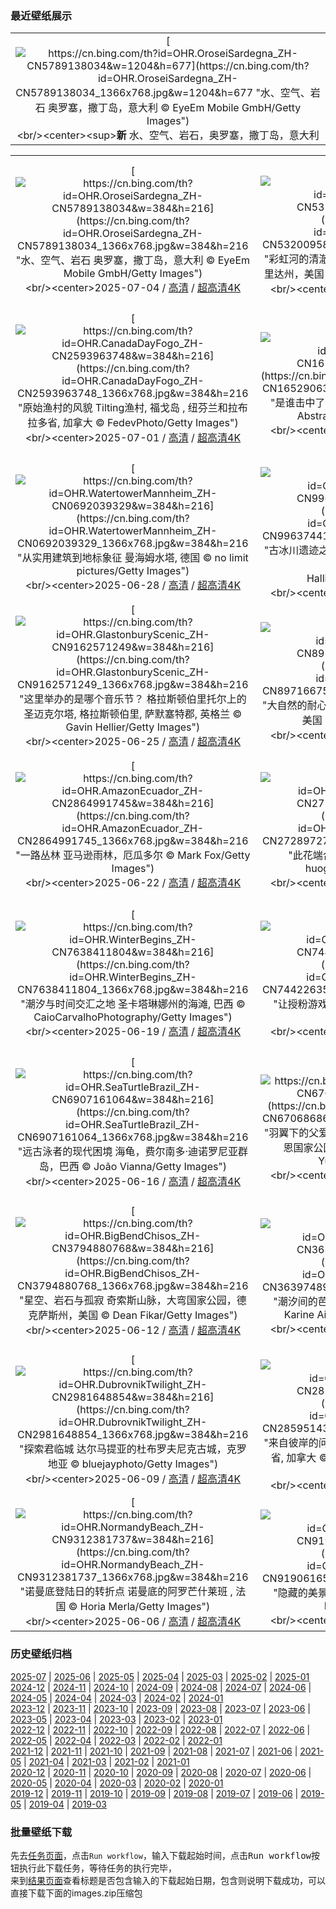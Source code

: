 ### 最近壁纸展示
||
|:---:|
|[![https://cn.bing.com/th?id=OHR.OroseiSardegna_ZH-CN5789138034&w=1204&h=677](https://cn.bing.com/th?id=OHR.OroseiSardegna_ZH-CN5789138034_1366x768.jpg&w=1204&h=677 "水、空气、岩石&#10;奥罗塞，撒丁岛，意大利&#10;© EyeEm Mobile GmbH/Getty Images")](https://cn.bing.com/search?q=%e6%92%92%e4%b8%81%e5%b2%9b%e5%a5%a5%e7%bd%97%e5%a1%9e&form=hpcapt&mkt=zh-cn&filters=HpDate:"20250703_1600")<br/><center><sup>**新**</sup>&nbsp;水、空气、岩石，奥罗塞，撒丁岛，意大利<center/>|

||||
|:---:|:---:|:---:|
|[![https://cn.bing.com/th?id=OHR.OroseiSardegna_ZH-CN5789138034&w=384&h=216](https://cn.bing.com/th?id=OHR.OroseiSardegna_ZH-CN5789138034_1366x768.jpg&w=384&h=216 "水、空气、岩石&#10;奥罗塞，撒丁岛，意大利&#10;© EyeEm Mobile GmbH/Getty Images")](https://cn.bing.com/search?q=%e6%92%92%e4%b8%81%e5%b2%9b%e5%a5%a5%e7%bd%97%e5%a1%9e&form=hpcapt&mkt=zh-cn&filters=HpDate:"20250703_1600")<br/><center>2025-07-04 / [高清](https://cn.bing.com/th?id=OHR.OroseiSardegna_ZH-CN5789138034_1920x1200.jpg&w=1920&h=1200) / [超高清4K](https://cn.bing.com/th?id=OHR.OroseiSardegna_ZH-CN5789138034_UHD.jpg&w=3840&h=2160)<center/>|[![https://cn.bing.com/th?id=OHR.RainbowRiver_ZH-CN5320095849&w=384&h=216](https://cn.bing.com/th?id=OHR.RainbowRiver_ZH-CN5320095849_1366x768.jpg&w=384&h=216 "彩虹河的清澈拥抱&#10;彩虹泉州立公园的彩虹河，佛罗里达州，美国&#10;© Michel Roggo/Minden Pictures")](https://cn.bing.com/search?q=%e4%bd%9b%e7%bd%97%e9%87%8c%e8%be%be%e5%b7%9e%e5%bd%a9%e8%99%b9%e6%b2%b3&form=hpcapt&mkt=zh-cn&filters=HpDate:"20250702_1600")<br/><center>2025-07-03 / [高清](https://cn.bing.com/th?id=OHR.RainbowRiver_ZH-CN5320095849_1920x1200.jpg&w=1920&h=1200) / [超高清4K](https://cn.bing.com/th?id=OHR.RainbowRiver_ZH-CN5320095849_UHD.jpg&w=3840&h=2160)<center/>|[![https://cn.bing.com/th?id=OHR.MaroonClownfish_ZH-CN5071934692&w=384&h=216](https://cn.bing.com/th?id=OHR.MaroonClownfish_ZH-CN5071934692_1366x768.jpg&w=384&h=216 "触手之间的依赖&#10;被泡尖海葵包围的刺颊海葵鱼，米尔恩湾，巴布亚新几内亚&#10;© Fred Bavendam/Nature Picture Library")](https://cn.bing.com/search?q=%e5%88%ba%e9%a2%8a%e6%b5%b7%e8%91%b5%e9%b1%bc&form=hpcapt&mkt=zh-cn&filters=HpDate:"20250701_1600")<br/><center>2025-07-02 / [高清](https://cn.bing.com/th?id=OHR.MaroonClownfish_ZH-CN5071934692_1920x1200.jpg&w=1920&h=1200) / [超高清4K](https://cn.bing.com/th?id=OHR.MaroonClownfish_ZH-CN5071934692_UHD.jpg&w=3840&h=2160)<center/>|
|[![https://cn.bing.com/th?id=OHR.CanadaDayFogo_ZH-CN2593963748&w=384&h=216](https://cn.bing.com/th?id=OHR.CanadaDayFogo_ZH-CN2593963748_1366x768.jpg&w=384&h=216 "原始渔村的风貌&#10;Tilting渔村, 福戈岛 , 纽芬兰和拉布拉多省, 加拿大&#10;© FedevPhoto/Getty Images")](https://cn.bing.com/search?q=%e5%8a%a0%e6%8b%bf%e5%a4%a7%e7%ba%bd%e8%8a%ac%e5%85%b0%e5%b2%9b%e7%a6%8f%e6%88%88%e5%b2%9b&form=hpcapt&mkt=zh-cn&filters=HpDate:"20250630_1600")<br/><center>2025-07-01 / [高清](https://cn.bing.com/th?id=OHR.CanadaDayFogo_ZH-CN2593963748_1920x1200.jpg&w=1920&h=1200) / [超高清4K](https://cn.bing.com/th?id=OHR.CanadaDayFogo_ZH-CN2593963748_UHD.jpg&w=3840&h=2160)<center/>|[![https://cn.bing.com/th?id=OHR.WolfeCrater_ZH-CN1652906326&w=384&h=216](https://cn.bing.com/th?id=OHR.WolfeCrater_ZH-CN1652906326_1366x768.jpg&w=384&h=216 "是谁击中了地面？&#10;沃尔夫溪陨石坑, 澳大利亚&#10;© Abstract Aerial Art/Getty Images")](https://cn.bing.com/search?q=%e5%b0%8f%e8%a1%8c%e6%98%9f%e6%97%a5&form=hpcapt&mkt=zh-cn&filters=HpDate:"20250629_1600")<br/><center>2025-06-30 / [高清](https://cn.bing.com/th?id=OHR.WolfeCrater_ZH-CN1652906326_1920x1200.jpg&w=1920&h=1200) / [超高清4K](https://cn.bing.com/th?id=OHR.WolfeCrater_ZH-CN1652906326_UHD.jpg&w=3840&h=2160)<center/>|[![https://cn.bing.com/th?id=OHR.BandaIsland_ZH-CN1145779264&w=384&h=216](https://cn.bing.com/th?id=OHR.BandaIsland_ZH-CN1145779264_1366x768.jpg&w=384&h=216 "哪里让历史变得“辛辣”&#10;Pulau Ay蓝色泻湖, 班达群岛, 印度尼西亚&#10;© fabio lamanna/Alamy Stock Photo")](https://cn.bing.com/search?q=%e7%8f%ad%e8%be%be%e7%be%a4%e5%b2%9b&form=hpcapt&mkt=zh-cn&filters=HpDate:"20250628_1600")<br/><center>2025-06-29 / [高清](https://cn.bing.com/th?id=OHR.BandaIsland_ZH-CN1145779264_1920x1200.jpg&w=1920&h=1200) / [超高清4K](https://cn.bing.com/th?id=OHR.BandaIsland_ZH-CN1145779264_UHD.jpg&w=3840&h=2160)<center/>|
|[![https://cn.bing.com/th?id=OHR.WatertowerMannheim_ZH-CN0692039329&w=384&h=216](https://cn.bing.com/th?id=OHR.WatertowerMannheim_ZH-CN0692039329_1366x768.jpg&w=384&h=216 "从实用建筑到地标象征&#10;曼海姆水塔, 德国&#10;© no limit pictures/Getty Images")](https://cn.bing.com/search?q=%e6%9b%bc%e6%b5%b7%e5%a7%86%e6%b0%b4%e5%a1%94&form=hpcapt&mkt=zh-cn&filters=HpDate:"20250627_1600")<br/><center>2025-06-28 / [高清](https://cn.bing.com/th?id=OHR.WatertowerMannheim_ZH-CN0692039329_1920x1200.jpg&w=1920&h=1200) / [超高清4K](https://cn.bing.com/th?id=OHR.WatertowerMannheim_ZH-CN0692039329_UHD.jpg&w=3840&h=2160)<center/>|[![https://cn.bing.com/th?id=OHR.SwedenReserve_ZH-CN9963744170&w=384&h=216](https://cn.bing.com/th?id=OHR.SwedenReserve_ZH-CN9963744170_1366x768.jpg&w=384&h=216 "古冰川遗迹之地&#10;Knuthöjdsmossen自然保护区, 海勒福什市, 瑞典&#10;© Sven Halling/DEEPOL/plainpicture")](https://cn.bing.com/search?q=%e6%b5%b7%e5%8b%92%e7%a6%8f%e4%bb%80%e5%b8%82&form=hpcapt&mkt=zh-cn&filters=HpDate:"20250626_1600")<br/><center>2025-06-27 / [高清](https://cn.bing.com/th?id=OHR.SwedenReserve_ZH-CN9963744170_1920x1200.jpg&w=1920&h=1200) / [超高清4K](https://cn.bing.com/th?id=OHR.SwedenReserve_ZH-CN9963744170_UHD.jpg&w=3840&h=2160)<center/>|[![https://cn.bing.com/th?id=OHR.HorseheadRock_ZH-CN9319651125&w=384&h=216](https://cn.bing.com/th?id=OHR.HorseheadRock_ZH-CN9319651125_1366x768.jpg&w=384&h=216 "海岸线附近的“马戏”&#10;马头岩上空的银河, 新南威尔士州, 澳大利亚&#10;© Philip Thurston/Getty Images")](https://cn.bing.com/search?q=%e6%be%b3%e5%a4%a7%e5%88%a9%e4%ba%9a%e9%a9%ac%e5%a4%b4%e5%b2%a9&form=hpcapt&mkt=zh-cn&filters=HpDate:"20250625_1600")<br/><center>2025-06-26 / [高清](https://cn.bing.com/th?id=OHR.HorseheadRock_ZH-CN9319651125_1920x1200.jpg&w=1920&h=1200) / [超高清4K](https://cn.bing.com/th?id=OHR.HorseheadRock_ZH-CN9319651125_UHD.jpg&w=3840&h=2160)<center/>|
|[![https://cn.bing.com/th?id=OHR.GlastonburyScenic_ZH-CN9162571249&w=384&h=216](https://cn.bing.com/th?id=OHR.GlastonburyScenic_ZH-CN9162571249_1366x768.jpg&w=384&h=216 "这里举办的是哪个音乐节？&#10;格拉斯顿伯里托尔上的圣迈克尔塔, 格拉斯顿伯里, 萨默塞特郡, 英格兰&#10;© Gavin Hellier/Getty Images")](https://cn.bing.com/search?q=%e6%a0%bc%e6%8b%89%e6%96%af%e9%a1%bf%e4%bc%af%e9%87%8c%e9%9f%b3%e4%b9%90%e8%8a%82&form=hpcapt&mkt=zh-cn&filters=HpDate:"20250624_1600")<br/><center>2025-06-25 / [高清](https://cn.bing.com/th?id=OHR.GlastonburyScenic_ZH-CN9162571249_1920x1200.jpg&w=1920&h=1200) / [超高清4K](https://cn.bing.com/th?id=OHR.GlastonburyScenic_ZH-CN9162571249_UHD.jpg&w=3840&h=2160)<center/>|[![https://cn.bing.com/th?id=OHR.DelicateArch_ZH-CN8971667580&w=384&h=216](https://cn.bing.com/th?id=OHR.DelicateArch_ZH-CN8971667580_1366x768.jpg&w=384&h=216 "大自然的耐心之作&#10;精致拱门, 拱门国家公园, 犹他州, 美国&#10;© mmac72/Getty Images")](https://cn.bing.com/search?q=%e7%8a%b9%e4%bb%96%e5%b7%9e%e6%8b%b1%e9%97%a8%e5%9b%bd%e5%ae%b6%e5%85%ac%e5%9b%ad%e7%b2%be%e8%87%b4%e6%8b%b1%e9%97%a8&form=hpcapt&mkt=zh-cn&filters=HpDate:"20250623_1600")<br/><center>2025-06-24 / [高清](https://cn.bing.com/th?id=OHR.DelicateArch_ZH-CN8971667580_1920x1200.jpg&w=1920&h=1200) / [超高清4K](https://cn.bing.com/th?id=OHR.DelicateArch_ZH-CN8971667580_UHD.jpg&w=3840&h=2160)<center/>|[![https://cn.bing.com/th?id=OHR.DresdenElbe_ZH-CN8776977800&w=384&h=216](https://cn.bing.com/th?id=OHR.DresdenElbe_ZH-CN8776977800_1366x768.jpg&w=384&h=216 "从废墟中重生&#10;德累斯顿易北河谷, 德国&#10;© Sean Pavone/Getty Images")](https://cn.bing.com/search?q=%e5%be%b7%e7%b4%af%e6%96%af%e9%a1%bf&form=hpcapt&mkt=zh-cn&filters=HpDate:"20250622_1600")<br/><center>2025-06-23 / [高清](https://cn.bing.com/th?id=OHR.DresdenElbe_ZH-CN8776977800_1920x1200.jpg&w=1920&h=1200) / [超高清4K](https://cn.bing.com/th?id=OHR.DresdenElbe_ZH-CN8776977800_UHD.jpg&w=3840&h=2160)<center/>|
|[![https://cn.bing.com/th?id=OHR.AmazonEcuador_ZH-CN2864991745&w=384&h=216](https://cn.bing.com/th?id=OHR.AmazonEcuador_ZH-CN2864991745_1366x768.jpg&w=384&h=216 "一路丛林&#10;亚马逊雨林，厄瓜多尔&#10;© Mark Fox/Getty Images")](https://cn.bing.com/search?q=%e5%8e%84%e7%93%9c%e5%a4%9a%e5%b0%94%e7%9a%84%e4%ba%9a%e9%a9%ac%e9%80%8a%e9%9b%a8%e6%9e%97&form=hpcapt&mkt=zh-cn&filters=HpDate:"20250621_1600")<br/><center>2025-06-22 / [高清](https://cn.bing.com/th?id=OHR.AmazonEcuador_ZH-CN2864991745_1920x1200.jpg&w=1920&h=1200) / [超高清4K](https://cn.bing.com/th?id=OHR.AmazonEcuador_ZH-CN2864991745_UHD.jpg&w=3840&h=2160)<center/>|[![https://cn.bing.com/th?id=OHR.SummerSolsticeY25_ZH-CN2728972774&w=384&h=216](https://cn.bing.com/th?id=OHR.SummerSolsticeY25_ZH-CN2728972774_1366x768.jpg&w=384&h=216 "此花端合在瑶池&#10;雾中莲花，中国佛山&#10;© huoguangliang/Getty Images")](https://cn.bing.com/search?q=%e4%b8%ad%e5%9b%bd%e7%9a%84%e8%8d%b7%e8%8a%b1&form=hpcapt&mkt=zh-cn&filters=HpDate:"20250620_1600")<br/><center>2025-06-21 / [高清](https://cn.bing.com/th?id=OHR.SummerSolsticeY25_ZH-CN2728972774_1920x1200.jpg&w=1920&h=1200) / [超高清4K](https://cn.bing.com/th?id=OHR.SummerSolsticeY25_ZH-CN2728972774_UHD.jpg&w=3840&h=2160)<center/>|[![https://cn.bing.com/th?id=OHR.SerengetiGiraffe_ZH-CN2613013393&w=384&h=216](https://cn.bing.com/th?id=OHR.SerengetiGiraffe_ZH-CN2613013393_1366x768.jpg&w=384&h=216 "寻找斑点&#10;一只马赛长颈鹿妈妈正在给小长颈鹿梳理毛发, 塞伦盖蒂,坦桑尼亚&#10;© Alberto Cassani/Getty Images")](https://cn.bing.com/search?q=%e9%a9%ac%e8%b5%9b%e9%95%bf%e9%a2%88%e9%b9%bf&form=hpcapt&mkt=zh-cn&filters=HpDate:"20250619_1600")<br/><center>2025-06-20 / [高清](https://cn.bing.com/th?id=OHR.SerengetiGiraffe_ZH-CN2613013393_1920x1200.jpg&w=1920&h=1200) / [超高清4K](https://cn.bing.com/th?id=OHR.SerengetiGiraffe_ZH-CN2613013393_UHD.jpg&w=3840&h=2160)<center/>|
|[![https://cn.bing.com/th?id=OHR.WinterBegins_ZH-CN7638411804&w=384&h=216](https://cn.bing.com/th?id=OHR.WinterBegins_ZH-CN7638411804_1366x768.jpg&w=384&h=216 "潮汐与时间交汇之地&#10;圣卡塔琳娜州的海滩, 巴西&#10;© CaioCarvalhoPhotography/Getty Images")](https://cn.bing.com/search?q=%e5%b7%b4%e8%a5%bf%e5%9c%a3%e5%8d%a1%e5%a1%94%e7%90%b3%e5%a8%9c%e5%b7%9e&form=hpcapt&mkt=zh-cn&filters=HpDate:"20250618_1600")<br/><center>2025-06-19 / [高清](https://cn.bing.com/th?id=OHR.WinterBegins_ZH-CN7638411804_1920x1200.jpg&w=1920&h=1200) / [超高清4K](https://cn.bing.com/th?id=OHR.WinterBegins_ZH-CN7638411804_UHD.jpg&w=3840&h=2160)<center/>|[![https://cn.bing.com/th?id=OHR.AsianSwallowtail_ZH-CN7442263508&w=384&h=216](https://cn.bing.com/th?id=OHR.AsianSwallowtail_ZH-CN7442263508_1366x768.jpg&w=384&h=216 "让授粉游戏开始吧！&#10;红花石蒜上的柑橘凤蝶&#10;© lzh/Getty Images")](https://cn.bing.com/search?q=%e6%9f%91%e6%a9%98%e5%87%a4%e8%9d%b6&form=hpcapt&mkt=zh-cn&filters=HpDate:"20250617_1600")<br/><center>2025-06-18 / [高清](https://cn.bing.com/th?id=OHR.AsianSwallowtail_ZH-CN7442263508_1920x1200.jpg&w=1920&h=1200) / [超高清4K](https://cn.bing.com/th?id=OHR.AsianSwallowtail_ZH-CN7442263508_UHD.jpg&w=3840&h=2160)<center/>|[![https://cn.bing.com/th?id=OHR.CumberlandOaks_ZH-CN7265906780&w=384&h=216](https://cn.bing.com/th?id=OHR.CumberlandOaks_ZH-CN7265906780_1366x768.jpg&w=384&h=216 "海岸静谧，野性依旧&#10;坎伯兰岛国家海岸的海滨森林，乔治亚州，美国&#10;© Chris Moore/TANDEM Stills + Motion")](https://cn.bing.com/search?q=%e5%9d%8e%e4%bc%af%e5%85%b0%e5%b2%9b%e5%9b%bd%e5%ae%b6%e6%b5%b7%e5%b2%b8&form=hpcapt&mkt=zh-cn&filters=HpDate:"20250616_1600")<br/><center>2025-06-17 / [高清](https://cn.bing.com/th?id=OHR.CumberlandOaks_ZH-CN7265906780_1920x1200.jpg&w=1920&h=1200) / [超高清4K](https://cn.bing.com/th?id=OHR.CumberlandOaks_ZH-CN7265906780_UHD.jpg&w=3840&h=2160)<center/>|
|[![https://cn.bing.com/th?id=OHR.SeaTurtleBrazil_ZH-CN6907161064&w=384&h=216](https://cn.bing.com/th?id=OHR.SeaTurtleBrazil_ZH-CN6907161064_1366x768.jpg&w=384&h=216 "远古泳者的现代困境&#10;海龟，费尔南多·迪诺罗尼亚群岛，巴西&#10;© João Vianna/Getty Images")](https://cn.bing.com/search?q=%e6%b5%b7%e9%be%9f&form=hpcapt&mkt=zh-cn&filters=HpDate:"20250615_1600")<br/><center>2025-06-16 / [高清](https://cn.bing.com/th?id=OHR.SeaTurtleBrazil_ZH-CN6907161064_1920x1200.jpg&w=1920&h=1200) / [超高清4K](https://cn.bing.com/th?id=OHR.SeaTurtleBrazil_ZH-CN6907161064_UHD.jpg&w=3840&h=2160)<center/>|[![https://cn.bing.com/th?id=OHR.RheaDad_ZH-CN6706868651&w=384&h=216](https://cn.bing.com/th?id=OHR.RheaDad_ZH-CN6706868651_1366x768.jpg&w=384&h=216 "羽翼下的父爱&#10;雄性小美洲鸵与幼鸟，托雷斯德尔潘恩国家公园，巴塔哥尼亚，智利&#10;© Ignacio Yufera/Minden Pictures")](https://cn.bing.com/search?q=%e7%88%b6%e4%ba%b2%e8%8a%82&form=hpcapt&mkt=zh-cn&filters=HpDate:"20250614_1600")<br/><center>2025-06-15 / [高清](https://cn.bing.com/th?id=OHR.RheaDad_ZH-CN6706868651_1920x1200.jpg&w=1920&h=1200) / [超高清4K](https://cn.bing.com/th?id=OHR.RheaDad_ZH-CN6706868651_UHD.jpg&w=3840&h=2160)<center/>|[![https://cn.bing.com/th?id=OHR.DolomitiEstate_ZH-CN6501271709&w=384&h=216](https://cn.bing.com/th?id=OHR.DolomitiEstate_ZH-CN6501271709_1366x768.jpg&w=384&h=216 "静谧之声&#10;五塔峰，多洛米蒂山脉，科尔蒂纳丹佩佐，贝卢诺省，意大利威尼托大区&#10;© usabin/Getty Images")](https://cn.bing.com/search?q=%e5%a4%9a%e6%b4%9b%e7%b1%b3%e8%92%82%e5%b1%b1%e8%84%89%e4%ba%94%e5%a1%94%e5%b3%b0&form=hpcapt&mkt=zh-cn&filters=HpDate:"20250613_1600")<br/><center>2025-06-14 / [高清](https://cn.bing.com/th?id=OHR.DolomitiEstate_ZH-CN6501271709_1920x1200.jpg&w=1920&h=1200) / [超高清4K](https://cn.bing.com/th?id=OHR.DolomitiEstate_ZH-CN6501271709_UHD.jpg&w=3840&h=2160)<center/>|
|[![https://cn.bing.com/th?id=OHR.BigBendChisos_ZH-CN3794880768&w=384&h=216](https://cn.bing.com/th?id=OHR.BigBendChisos_ZH-CN3794880768_1366x768.jpg&w=384&h=216 "星空、岩石与孤寂&#10;奇索斯山脉，大弯国家公园，德克萨斯州，美国&#10;© Dean Fikar/Getty Images")](https://cn.bing.com/search?q=%e5%a4%a7%e5%bc%af%e5%9b%bd%e5%ae%b6%e5%85%ac%e5%9b%ad&form=hpcapt&mkt=zh-cn&filters=HpDate:"20250611_1600")<br/><center>2025-06-12 / [高清](https://cn.bing.com/th?id=OHR.BigBendChisos_ZH-CN3794880768_1920x1200.jpg&w=1920&h=1200) / [超高清4K](https://cn.bing.com/th?id=OHR.BigBendChisos_ZH-CN3794880768_UHD.jpg&w=3840&h=2160)<center/>|[![https://cn.bing.com/th?id=OHR.FlamingosNamibia_ZH-CN3639748956&w=384&h=216](https://cn.bing.com/th?id=OHR.FlamingosNamibia_ZH-CN3639748956_1366x768.jpg&w=384&h=216 "潮汐间的芭蕾&#10;大红鹳，吕德里茨，纳米比亚&#10;© Karine Aigner/TANDEM Stills + Motion")](https://cn.bing.com/search?q=%e5%a4%a7%e7%ba%a2%e9%b9%b3&form=hpcapt&mkt=zh-cn&filters=HpDate:"20250610_1600")<br/><center>2025-06-11 / [高清](https://cn.bing.com/th?id=OHR.FlamingosNamibia_ZH-CN3639748956_1920x1200.jpg&w=1920&h=1200) / [超高清4K](https://cn.bing.com/th?id=OHR.FlamingosNamibia_ZH-CN3639748956_UHD.jpg&w=3840&h=2160)<center/>|[![https://cn.bing.com/th?id=OHR.AerialEverglades_ZH-CN3388982881&w=384&h=216](https://cn.bing.com/th?id=OHR.AerialEverglades_ZH-CN3388982881_1366x768.jpg&w=384&h=216 "草之河流&#10;大沼泽地国家公园的鸟瞰图，佛罗里达州，美国&#10;© Robert DelVecchio - OcuDrone/Getty Images")](https://cn.bing.com/search?q=%e4%bd%9b%e7%bd%97%e9%87%8c%e8%be%be%e5%b7%9e%e5%a4%a7%e6%b2%bc%e6%b3%bd%e5%9c%b0%e5%9b%bd%e5%ae%b6%e5%85%ac%e5%9b%ad&form=hpcapt&mkt=zh-cn&filters=HpDate:"20250609_1600")<br/><center>2025-06-10 / [高清](https://cn.bing.com/th?id=OHR.AerialEverglades_ZH-CN3388982881_1920x1200.jpg&w=1920&h=1200) / [超高清4K](https://cn.bing.com/th?id=OHR.AerialEverglades_ZH-CN3388982881_UHD.jpg&w=3840&h=2160)<center/>|
|[![https://cn.bing.com/th?id=OHR.DubrovnikTwilight_ZH-CN2981648854&w=384&h=216](https://cn.bing.com/th?id=OHR.DubrovnikTwilight_ZH-CN2981648854_1366x768.jpg&w=384&h=216 "探索君临城&#10;达尔马提亚的杜布罗夫尼克古城，克罗地亚&#10;© bluejayphoto/Getty Images")](https://cn.bing.com/search?q=%e6%9d%9c%e5%b8%83%e7%bd%97%e5%a4%ab%e5%b0%bc%e5%85%8b&form=hpcapt&mkt=zh-cn&filters=HpDate:"20250608_1600")<br/><center>2025-06-09 / [高清](https://cn.bing.com/th?id=OHR.DubrovnikTwilight_ZH-CN2981648854_1920x1200.jpg&w=1920&h=1200) / [超高清4K](https://cn.bing.com/th?id=OHR.DubrovnikTwilight_ZH-CN2981648854_UHD.jpg&w=3840&h=2160)<center/>|[![https://cn.bing.com/th?id=OHR.StellarSeaLions_ZH-CN2859514359&w=384&h=216](https://cn.bing.com/th?id=OHR.StellarSeaLions_ZH-CN2859514359_1366x768.jpg&w=384&h=216 "来自彼岸的问候&#10;北海狮, 温哥华岛, 不列颠哥伦比亚省, 加拿大&#10;© Steve Woods Photography/Getty Images")](https://cn.bing.com/search?q=%e4%b8%96%e7%95%8c%e6%b5%b7%e6%b4%8b%e6%97%a5&form=hpcapt&mkt=zh-cn&filters=HpDate:"20250607_1600")<br/><center>2025-06-08 / [高清](https://cn.bing.com/th?id=OHR.StellarSeaLions_ZH-CN2859514359_1920x1200.jpg&w=1920&h=1200) / [超高清4K](https://cn.bing.com/th?id=OHR.StellarSeaLions_ZH-CN2859514359_UHD.jpg&w=3840&h=2160)<center/>|[![https://cn.bing.com/th?id=OHR.PacificCrestTrail_ZH-CN9582395021&w=384&h=216](https://cn.bing.com/th?id=OHR.PacificCrestTrail_ZH-CN9582395021_1366x768.jpg&w=384&h=216 "走上高远之路&#10;松山顶峰, 洛杉矶国家森林公园, 加利福尼亚州, 美国&#10;© Matthew Kuhns/TANDEM Stills + Motion")](https://cn.bing.com/search?q=%e5%9b%bd%e5%ae%b6%e6%ad%a5%e9%81%93%e6%97%a5&form=hpcapt&mkt=zh-cn&filters=HpDate:"20250606_1600")<br/><center>2025-06-07 / [高清](https://cn.bing.com/th?id=OHR.PacificCrestTrail_ZH-CN9582395021_1920x1200.jpg&w=1920&h=1200) / [超高清4K](https://cn.bing.com/th?id=OHR.PacificCrestTrail_ZH-CN9582395021_UHD.jpg&w=3840&h=2160)<center/>|
|[![https://cn.bing.com/th?id=OHR.NormandyBeach_ZH-CN9312381737&w=384&h=216](https://cn.bing.com/th?id=OHR.NormandyBeach_ZH-CN9312381737_1366x768.jpg&w=384&h=216 "诺曼底登陆日的转折点&#10;诺曼底的阿罗芒什莱班 , 法国&#10;© Horia Merla/Getty Images")](https://cn.bing.com/search?q=%e8%af%ba%e6%9b%bc%e5%ba%95%e7%99%bb%e9%99%86&form=hpcapt&mkt=zh-cn&filters=HpDate:"20250605_1600")<br/><center>2025-06-06 / [高清](https://cn.bing.com/th?id=OHR.NormandyBeach_ZH-CN9312381737_1920x1200.jpg&w=1920&h=1200) / [超高清4K](https://cn.bing.com/th?id=OHR.NormandyBeach_ZH-CN9312381737_UHD.jpg&w=3840&h=2160)<center/>|[![https://cn.bing.com/th?id=OHR.FumacinhaBahia_ZH-CN9190616593&w=384&h=216](https://cn.bing.com/th?id=OHR.FumacinhaBahia_ZH-CN9190616593_1366x768.jpg&w=384&h=216 "隐藏的美景&#10;福玛萨瀑布，迪亚曼蒂纳，巴西&#10;© Pulsar Images/Alamy")](https://cn.bing.com/search?q=%e8%bf%aa%e4%ba%9a%e6%9b%bc%e8%92%82%e7%ba%b3%e9%ab%98%e5%9c%b0%e5%9b%bd%e5%ae%b6%e5%85%ac%e5%9b%ad&form=hpcapt&mkt=zh-cn&filters=HpDate:"20250604_1600")<br/><center>2025-06-05 / [高清](https://cn.bing.com/th?id=OHR.FumacinhaBahia_ZH-CN9190616593_1920x1200.jpg&w=1920&h=1200) / [超高清4K](https://cn.bing.com/th?id=OHR.FumacinhaBahia_ZH-CN9190616593_UHD.jpg&w=3840&h=2160)<center/>|[![https://cn.bing.com/th?id=OHR.CalaLuna_ZH-CN8174946414&w=384&h=216](https://cn.bing.com/th?id=OHR.CalaLuna_ZH-CN8174946414_1366x768.jpg&w=384&h=216 "卡拉卢纳海滩, 撒丁岛, 意大利&#10;卡拉卢纳海滩, 撒丁岛, 意大利&#10;© guenterguni/Getty Images")](https://cn.bing.com/search?q=%e6%92%92%e4%b8%81%e5%b2%9b&form=hpcapt&mkt=zh-cn&filters=HpDate:"20250603_1600")<br/><center>2025-06-04 / [高清](https://cn.bing.com/th?id=OHR.CalaLuna_ZH-CN8174946414_1920x1200.jpg&w=1920&h=1200) / [超高清4K](https://cn.bing.com/th?id=OHR.CalaLuna_ZH-CN8174946414_UHD.jpg&w=3840&h=2160)<center/>|


### 历史壁纸归档
[2025-07](views/2025/2025-07.md) | [2025-06](views/2025/2025-06.md) | [2025-05](views/2025/2025-05.md) | [2025-04](views/2025/2025-04.md) | [2025-03](views/2025/2025-03.md) | [2025-02](views/2025/2025-02.md) | [2025-01](views/2025/2025-01.md)  
[2024-12](views/2024/2024-12.md) | [2024-11](views/2024/2024-11.md) | [2024-10](views/2024/2024-10.md) | [2024-09](views/2024/2024-09.md) | [2024-08](views/2024/2024-08.md) | [2024-07](views/2024/2024-07.md) | [2024-06](views/2024/2024-06.md) | [2024-05](views/2024/2024-05.md) | [2024-04](views/2024/2024-04.md) | [2024-03](views/2024/2024-03.md) | [2024-02](views/2024/2024-02.md) | [2024-01](views/2024/2024-01.md)  
[2023-12](views/2023/2023-12.md) | [2023-11](views/2023/2023-11.md) | [2023-10](views/2023/2023-10.md) | [2023-09](views/2023/2023-09.md) | [2023-08](views/2023/2023-08.md) | [2023-07](views/2023/2023-07.md) | [2023-06](views/2023/2023-06.md) | [2023-05](views/2023/2023-05.md) | [2023-04](views/2023/2023-04.md) | [2023-03](views/2023/2023-03.md) | [2023-02](views/2023/2023-02.md) | [2023-01](views/2023/2023-01.md)  
[2022-12](views/2022/2022-12.md) | [2022-11](views/2022/2022-11.md) | [2022-10](views/2022/2022-10.md) | [2022-09](views/2022/2022-09.md) | [2022-08](views/2022/2022-08.md) | [2022-07](views/2022/2022-07.md) | [2022-06](views/2022/2022-06.md) | [2022-05](views/2022/2022-05.md) | [2022-04](views/2022/2022-04.md) | [2022-03](views/2022/2022-03.md) | [2022-02](views/2022/2022-02.md) | [2022-01](views/2022/2022-01.md)  
[2021-12](views/2021/2021-12.md) | [2021-11](views/2021/2021-11.md) | [2021-10](views/2021/2021-10.md) | [2021-09](views/2021/2021-09.md) | [2021-08](views/2021/2021-08.md) | [2021-07](views/2021/2021-07.md) | [2021-06](views/2021/2021-06.md) | [2021-05](views/2021/2021-05.md) | [2021-04](views/2021/2021-04.md) | [2021-03](views/2021/2021-03.md) | [2021-02](views/2021/2021-02.md) | [2021-01](views/2021/2021-01.md)  
[2020-12](views/2020/2020-12.md) | [2020-11](views/2020/2020-11.md) | [2020-10](views/2020/2020-10.md) | [2020-09](views/2020/2020-09.md) | [2020-08](views/2020/2020-08.md) | [2020-07](views/2020/2020-07.md) | [2020-06](views/2020/2020-06.md) | [2020-05](views/2020/2020-05.md) | [2020-04](views/2020/2020-04.md) | [2020-03](views/2020/2020-03.md) | [2020-02](views/2020/2020-02.md) | [2020-01](views/2020/2020-01.md)  
[2019-12](views/2019/2019-12.md) | [2019-11](views/2019/2019-11.md) | [2019-10](views/2019/2019-10.md) | [2019-09](views/2019/2019-09.md) | [2019-08](views/2019/2019-08.md) | [2019-07](views/2019/2019-07.md) | [2019-06](views/2019/2019-06.md) | [2019-05](views/2019/2019-05.md) | [2019-04](views/2019/2019-04.md) | [2019-03](views/2019/2019-03.md)


### 批量壁纸下载
先去[任务页面](https://github.com/wefashe/image-save/actions/workflows/mydown.yml)，点击`Run workflow`，输入下载起始时间，点击<kbd>Run workflow</kbd>按钮执行此下载任务，等待任务的执行完毕，  
来到[结果页面](https://github.com/wefashe/image-save/releases/tag/down_zip_tag)查看标题是否包含输入的下载起始日期，包含则说明下载成功，可以直接下载下面的images.zip压缩包  
